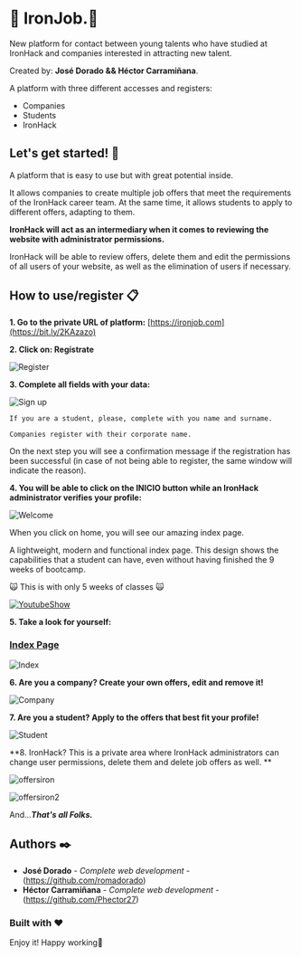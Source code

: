 
# :rocket: IronJob.:rocket:

New platform for contact between young talents who have studied at IronHack and companies interested in attracting new talent.

Created by: **José Dorado && Héctor Carramiñana**.

A platform with three different accesses and registers:

- Companies
- Students
- IronHack

## Let's get started! :metal:

A platform that is easy to use but with great potential inside.

It allows companies to create multiple job offers that meet the requirements of the IronHack career team. At the same time, it allows students to apply to different offers, adapting to them.

**IronHack will act as an intermediary when it comes to reviewing the website with administrator permissions.**

IronHack will be able to review offers, delete them and edit the permissions of all users of your website, as well as the elimination of users if necessary.

## How to use/register 📋

**1. Go to the private URL of platform:**
[https://ironjob.com](https://bit.ly/2KAzazo) 

**2. Click on: Regístrate**

![Register](https://i.ibb.co/20Jz8LX/registrate.png)

**3. Complete all fields with your data:**

![Sign up](https://i.ibb.co/KF6N8Z7/signup.png)

```
If you are a student, please, complete with you name and surname.

Companies register with their corporate name.
```

On the next step you will see a confirmation message if the registration has been successful (in case of not being able to register, the same window will indicate the reason).

**4. You will be able to click on the INICIO button while an IronHack administrator verifies your profile:**

![Welcome](https://i.ibb.co/2vqzGGm/INICIO.png)

When you click on home, you will see our amazing index page.

A lightweight, modern and functional index page. This design shows the capabilities that a student can have, even without having finished the 9 weeks of bootcamp.

:scream_cat: This is with only 5 weeks of classes :scream_cat:

[![YoutubeShow](http://img.youtube.com/vi/1ADY6rMmR50/0.jpg)](http://www.youtube.com/watch?v=1ADY6rMmR50 "ShowIndex")

**5. Take a look for yourself:**

### [Index Page](https://bit.ly/39jkY8g)

![Index](https://i.ibb.co/MBg5Ppt/index.png)

**6. Are you a company? Create your own offers, edit and remove it!**

![Company](https://i.ibb.co/6YDxknY/COMPANY.png)

**7. Are you a student? Apply to the offers that best fit your profile!**

![Student](https://i.ibb.co/qrbvrQ5/apply.png)

**8. IronHack? This is a private area where IronHack administrators can change user permissions, delete them and delete job offers as well. **

![offersiron](https://i.ibb.co/XbDPMLm/offersiron.png)

![offersiron2](https://i.ibb.co/vQZV2bD/editpermissions.png)


And...**_That's all Folks._**

## Authors ✒️

* **José Dorado** - *Complete web development* - (https://github.com/romadorado)
* **Héctor Carramiñana** - *Complete web development* - (https://github.com/Phector27)

### Built with :heart:

Enjoy it! Happy working💙

